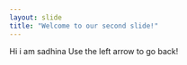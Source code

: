 ```yaml
---
layout: slide
title: "Welcome to our second slide!"
---
```

Hi i am sadhina
Use the left arrow to go back!

